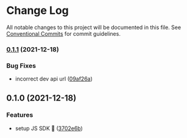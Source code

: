 # Change Log

All notable changes to this project will be documented in this file.
See [Conventional Commits](https://conventionalcommits.org) for commit guidelines.

### [0.1.1](https://github.com/get-bundled/bundled/compare/@getbundled/js@0.1.0...@getbundled/js@0.1.1) (2021-12-18)


### Bug Fixes

* incorrect dev api url ([09af26a](https://github.com/get-bundled/bundled/commit/09af26ab23e41f8b1e5227f52c9170a0dfbb37e0))



## 0.1.0 (2021-12-18)


### Features

* setup JS SDK :sunrise: ([3702e6b](https://github.com/get-bundled/bundled/commit/3702e6b83785226e7c50d7a71ec243f62da1c43a))
